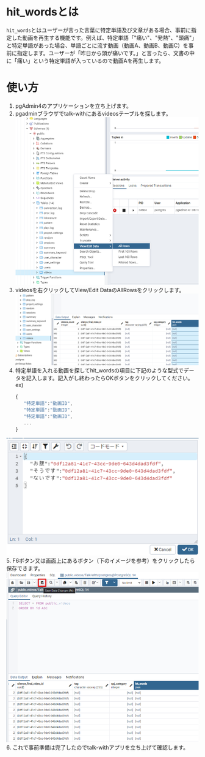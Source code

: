 # hit_wordsとは

`hit_words`とはユーザーが言った言葉に特定単語及び文章がある場合、事前に指定した動画を再生する機能です。例えば、特定単語「"痛い"、"発熱"、"頭痛"」と特定単語があった場合、単語ごとに流す動画（動画A、動画B、動画C）を事前に指定します。ユーザーが「昨日から頭が痛いです。」と言ったら、文書の中に「痛い」という特定単語が入っているので動画Aを再生します。

# 使い方
1. pgAdmin4のアプリケーションを立ち上げます。
2. pgadminブラウザでtalk-withにあるvideosテーブルを探します。
  ![インストール画面2](./images/hit_words/hit_words_videosTable.png)
3. videosを右クリックしてView/Edit DataのAllRowsをクリックします。
  ![インストール画面2](./images/hit_words/hit_words_list.png)
4. 特定単語を入れる動画を探してhit_wordsの項目に下記のような型式でデータを記入します。記入がし終わったらOKボタンをクリックしてください。
   ex)
   ```javascript 
   { 
      "特定単語":"動画ID",
      "特定単語":"動画ID",
      "特定単語":"動画ID",
      ...
   }
   ```
  ![インストール画面2](./images/hit_words/hit_words_data.png)
5. F6ボタン又は画面上にあるボタン（下のイメージを参考）をクリックしたら保存できます。
  ![インストール画面2](./images/hit_words/hit_words_save.png)
6. これで事前準備は完了したのでtalk-withアプリを立ち上げて確認します。
